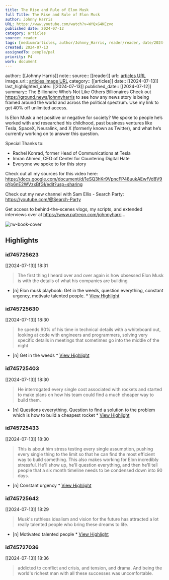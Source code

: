 ```yaml
---
title: The Rise and Rule of Elon Musk
full Title: The Rise and Rule of Elon Musk
author: Johnny Harris
URL: https://www.youtube.com/watch?v=WYQxG4KEzvo
published date: 2024-07-12
category: articles
source: reader
tags: [medium/articles, author/Johnny_Harris, reader/reader, date/2024-07-13, area/reader]
created: 2024-07-13
assignedTo: people/pal
priority: P4
work: document
---
```

author:: [[Johnny Harris]]
note:: 
source:: [[reader]]
url:: [articles URL](https://www.youtube.com/watch?v=WYQxG4KEzvo)
image_url:: [articles image URL](https://i.ytimg.com/vi/WYQxG4KEzvo/maxresdefault.jpg?sqp=-oaymwEmCIAKENAF8quKqQMa8AEB-AH-CYAC0AWKAgwIABABGGUgVChRMA8=&rs=AOn4CLCpmlcav32zgw4cvNAcK_tEW1AZrw)
category:: [[articles]]
date:: [[2024-07-13]]
last_highlighted_date:: [[2024-07-13]]
published_date:: [[2024-07-12]]
summary:: The Billionaire Who’s Not Like Others Billionaires
Check out https://ground.news/johnnyharris to see how any news story is being framed around the world and across the political spectrum. Use my link to get 40% off unlimited access.

Is Elon Musk a net positive or negative for society? We spoke to people he’s worked with and researched his childhood, past business ventures like Tesla, SpaceX, Neuralink, and X (formerly known as Twitter), and what he’s currently working on to answer this question.

Special Thanks to:
- Rachel Konrad, former Head of Communications at Tesla
- Imran Ahmed, CEO of Center for Countering Digital Hate
- Everyone we spoke to for this story

Check out all my sources for this video here: https://docs.google.com/document/d/1eSQ3hKr9VpncFP48uukAEwfVd8V9pYp6nE2WVzxBfGI/edit?usp=sharing

Check out my new channel with Sam Ellis - Search Party: https://youtube.com/@Search-Party

Get access to behind-the-scenes vlogs, my scripts, and extended interviews over at https://www.patreon.com/johnnyharri...


![rw-book-cover](https://i.ytimg.com/vi/WYQxG4KEzvo/maxresdefault.jpg?sqp=-oaymwEmCIAKENAF8quKqQMa8AEB-AH-CYAC0AWKAgwIABABGGUgVChRMA8=&rs=AOn4CLCpmlcav32zgw4cvNAcK_tEW1AZrw)

## Highlights
### id745725623
[[2024-07-13]] 18:31
> The first thing I heard over and over again is how obsessed Elon Musk is with the details of what his companies are building

- [n] Elon musk playbook: Get in the weeds, question everything, constant urgency, motivate talented people.  * [View Highlight](https://read.readwise.io/read/01j2q6thmptgfy5mfp5grfqs5f)


### id745725630
[[2024-07-13]] 18:30
> he spends 90% of his time in technical details
> with a whiteboard out, looking at code with engineers and programmers, solving very specific details in meetings that sometimes go into the middle of the night

- [n] Get in the weeds  * [View Highlight](https://read.readwise.io/read/01j2q6txethpvwrkdkjbs184ky)


### id745725403
[[2024-07-13]] 18:30
> He interrogated every single cost associated with rockets and started to make plans on how his team could find a much cheaper way to build them.

- [n] Questions eveerything. Question to find a solution to the problem which is how to build a cheapest rocket  * [View Highlight](https://read.readwise.io/read/01j2q6pwsnf6psqc0ygx2ta53c)


### id745725433
[[2024-07-13]] 18:30
> This is about him stress testing every single assumption, pushing every single thing to the limit so that he can find the most efficient way to build something. This also makes working for Elon incredibly stressful. He'll show up, he'll question everything, and then he'll tell people that a six month timeline needs
> to be condensed down into 90 days.

- [n] Constant urgency  * [View Highlight](https://read.readwise.io/read/01j2q6qz5b8gxry7bwg9vt9926)


### id745725642
[[2024-07-13]] 18:29
> Musk's ruthless idealism and vision for the future has attracted a lot really talented people who bring these dreams to life.

- [n] Motivated talented people  * [View Highlight](https://read.readwise.io/read/01j2q6w02e94t18t0g2jv9y7t8)


### id745727036
[[2024-07-13]] 18:36
> addicted to conflict and crisis, and tension, and drama. And being the world's richest man with all these successes was uncomfortable.


